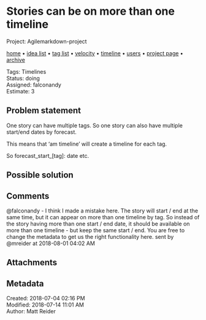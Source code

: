 # Stories can be on more than one timeline

Project: Agilemarkdown-project

[home](../index.md) • [idea list](../ideas.md) • [tag list](../tags.md) • [velocity](../velocity.md) • [timeline](../timeline.md) • [users](../users.md) • [project page](../agilemarkdown-project.md) • [archive](archive.md)

Tags: Timelines  
Status: doing  
Assigned: falconandy  
Estimate: 3  

## Problem statement

One story can have multiple tags. So one story can also have multiple start/end dates by forecast.

This means that ‘am timeline’ will create a timeline for each tag.

So forecast_start_[tag]: date etc.

## Possible solution

## Comments

@falconandy - I think I made a mistake here. The story will start / end at the same time, but it can appear on more than one timeline by tag. So instead of the story having more than one start / end date, it should be available on more than one timeline - but keep the same start / end. You are free to change the metadata to get us the right functionality here.
sent by @mreider at 2018-08-01 04:02 AM

## Attachments


## Metadata

Created: 2018-07-04 02:16 PM  
Modified: 2018-07-14 11:01 AM  
Author: Matt Reider  
